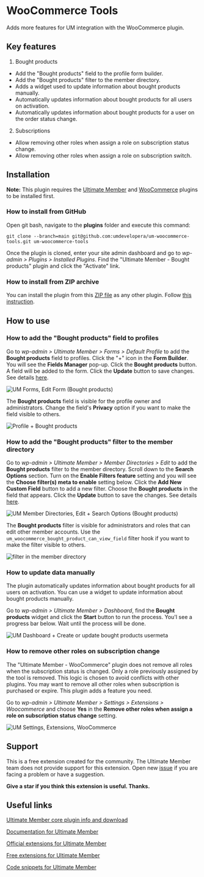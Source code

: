 # WooCommerce Tools

Adds more features for UM integration with the WooCommerce plugin.

## Key features

1. Bought products
- Add the "Bought products" field to the profile form builder.
- Add the "Bought products" filter to the member directory.
- Adds a widget used to update information about bought products manually.
- Automatically updates information about bought products for all users on activation.
- Automatically updates information about bought products for a user on the order status change.
2. Subscriptions
- Allow removing other roles when assign a role on subscription status change.
- Allow removing other roles when assign a role on subscription switch.

## Installation

__Note:__ This plugin requires the [Ultimate Member](https://wordpress.org/plugins/ultimate-member/) and [WooCommerce](https://wordpress.org/plugins/woocommerce/) plugins to be installed first.

### How to install from GitHub

Open git bash, navigate to the **plugins** folder and execute this command:

`git clone --branch=main git@github.com:umdevelopera/um-woocommerce-tools.git um-woocommerce-tools`

Once the plugin is cloned, enter your site admin dashboard and go to _wp-admin > Plugins > Installed Plugins_. Find the "Ultimate Member - Bought products" plugin and click the "Activate" link.

### How to install from ZIP archive

You can install the plugin from this [ZIP file](https://drive.google.com/file/d/1we61ONGTS9ZQJScKj_DSyCG3Ia_LNhWy/view) as any other plugin. Follow [this instruction](https://wordpress.org/support/article/managing-plugins/#upload-via-wordpress-admin).

## How to use

### How to add the "Bought products" field to profiles

Go to *wp-admin > Ultimate Member > Forms > Default Profile* to add the **Bought products** field to profiles. Click the "+" icon in the **Form Builder**. You will see the **Fields Manager** pop-up. Click the **Bought products** button. A field will be added to the form. Click the **Update** button to save changes. See details [here](https://docs.ultimatemember.com/article/188-how-to-add-fields-to-a-form).

![UM Forms, Edit Form (Bought products)](https://github.com/user-attachments/assets/8f8bb8c0-2a57-43d5-94aa-29ee470f27a9)

The **Bought products** field is visible for the profile owner and administrators. Change the field's **Privacy** option if you want to make the field visible to others.

![Profile + Bought products](https://github.com/user-attachments/assets/c6d2a47c-f366-40fb-bdab-51b14646926c)

### How to add the "Bought products" filter to the member directory

Go to *wp-admin > Ultimate Member > Member Directories > Edit* to add the **Bought products** filter to the member directory. Scroll down to the **Search Options** section. Turn on the **Enable Filters feature** setting and you will see the **Choose filter(s) meta to enable** setting below. Click the **Add New Custom Field** button to add a new filter. Choose the **Bought products** in the field that appears. Click the **Update** button to save the changes. See details [here](https://docs.ultimatemember.com/article/1513-member-directories-2-1-0#search).

![UM Member Directories, Edit + Search Options (Bought products)](https://github.com/user-attachments/assets/2ec55917-510b-4f35-85b7-ef6a410d5c49)

The **Bought products** filter is visible for administrators and roles that can edit other member accounts. Use the `um_woocommerce_bought_product_can_view_field` filter hook if you want to make the filter visible to others.

![filter in the member directory](https://github.com/user-attachments/assets/d1eb3e4d-260c-4966-9ee3-4b2012826476)

### How to update data manually

The plugin automatically updates information about bought products for all users on activation. You can use a widget to update information about bought products manually.

Go to _wp-admin > Ultimate Member > Dashboard_, find the **Bought products** widget and click the **Start** button to run the process. You'l see a progress bar below. Wait until the process will be done.

![UM Dashboard + Create or update bought products usermeta](https://github.com/user-attachments/assets/71393ca6-139e-4b2f-ad44-1fb8fc446cfb)

### How to remove other roles on subscription change

The "Ultimate Member - WooCommerce" plugin does not remove all roles when the subscription status is changed. Only a role previously assigned by the tool is removed. This logic is chosen to avoid conflicts with other plugins. You may want to remove all other roles when subscription is purchased or expire. This plugin adds a feature you need.

Go to _wp-admin > Ultimate Member > Settings > Extensions > Woocommerce_ and choose **Yes** in the **Remove other roles when assign a role on subscription status change** setting.

![UM Settings, Extensions, WooCommerce](https://github.com/user-attachments/assets/4d8e0990-3fad-43bf-902a-fdbd30f60d42)

## Support

This is a free extension created for the community. The Ultimate Member team does not provide support for this extension.
Open new [issue](https://github.com/umdevelopera/um-woocommerce-tools/issues) if you are facing a problem or have a suggestion.

**Give a star if you think this extension is useful. Thanks.**

## Useful links

[Ultimate Member core plugin info and download](https://wordpress.org/plugins/ultimate-member)

[Documentation for Ultimate Member](https://docs.ultimatemember.com)

[Official extensions for Ultimate Member](https://ultimatemember.com/extensions/)

[Free extensions for Ultimate Member](https://docs.google.com/document/d/1wp5oLOyuh5OUtI9ogcPy8NL428rZ8PVTu_0R-BuKKp8/edit?usp=sharing)

[Code snippets for Ultimate Member](https://docs.google.com/document/d/1_bikh4JYlSjjQa0bX1HDGznpLtI0ur_Ma3XQfld2CKk/edit?usp=sharing)
